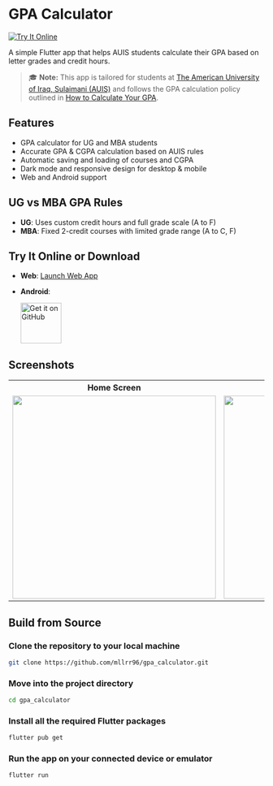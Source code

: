 # GPA Calculator

[![Try It Online](https://img.shields.io/badge/Live%20Demo-Web%20App-blue?logo=flutter&logoColor=white)](https://mllrr96.github.io/Gpa-Calculator/)

A simple Flutter app that helps AUIS students calculate their GPA based on letter grades and credit hours.

> 🎓 **Note:** This app is tailored for students at [The American University of Iraq, Sulaimani (AUIS)](https://auis.edu.krd/) and follows the GPA calculation policy outlined in [How to Calculate Your GPA](https://auis.edu.krd/how-calculate-your-gpa).


## Features

- GPA calculator for UG and MBA students
- Accurate GPA & CGPA calculation based on AUIS rules
- Automatic saving and loading of courses and CGPA
- Dark mode and responsive design for desktop & mobile
- Web and Android support

## UG vs MBA GPA Rules

- **UG**: Uses custom credit hours and full grade scale (A to F)
- **MBA**: Fixed 2-credit courses with limited grade range (A to C, F)


## Try It Online or Download

- **Web**: [Launch Web App](https://mllrr96.github.io/Gpa-Calculator/)
- **Android**:
  
  [<img src="https://github.com/user-attachments/assets/a50513b3-dbf8-48c1-bff8-1f4215fefbb9"
alt="Get it on GitHub"
height="80">](https://github.com/mllrr96/Gpa-Calculator/releases)


##  Screenshots

<table>
  <tr>
    <th>Home Screen</th>
    <th>Grade Entry</th>
    <th>GPA Result</th>
  </tr>
  <tr>
    <td><img src="https://github.com/mllrr96/gpa_calculator/blob/main/screenshots/Home-Empty.png" width="400"/></td>
    <td><img src="https://github.com/mllrr96/gpa_calculator/blob/main/screenshots/Home.png" width="400"/></td>
    <td><img src="https://github.com/mllrr96/gpa_calculator/blob/main/screenshots/Result.png" width="400"/></td>
  </tr>
</table>

## Build from Source

### Clone the repository to your local machine
```bash
git clone https://github.com/mllrr96/gpa_calculator.git
```

### Move into the project directory
```bash
cd gpa_calculator
```

### Install all the required Flutter packages
```bash
flutter pub get
```

### Run the app on your connected device or emulator
```bash
flutter run
```
